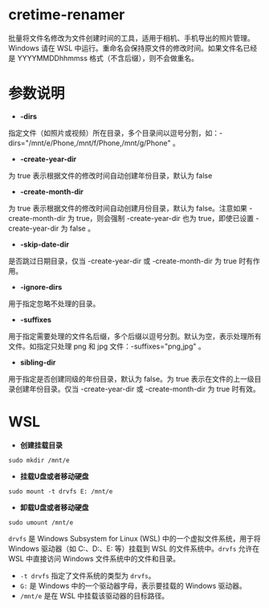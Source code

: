 # cretime-renamer
批量将文件名修改为文件创建时间的工具，适用于相机、手机导出的照片管理。Windows 请在 WSL 中运行。重命名会保持原文件的修改时间。如果文件名已经是 YYYYMMDDhhmmss 格式（不含后缀），则不会做重名。

# 参数说明

* **-dirs**

指定文件（如照片或视频）所在目录，多个目录间以逗号分割，如：-dirs="/mnt/e/Phone,/mnt/f/Phone,/mnt/g/Phone" 。

* **-create-year-dir**

为 true 表示根据文件的修改时间自动创建年份目录，默认为 false

* **-create-month-dir**

为 true 表示根据文件的修改时间自动创建月份目录，默认为 false。注意如果 -create-month-dir 为 true，则会强制 -create-year-dir 也为 true，即使已设置 -create-year-dir 为 false 。

* **-skip-date-dir**

是否跳过日期目录，仅当 -create-year-dir 或 -create-month-dir 为 true 时有作用。

* **-ignore-dirs**

用于指定忽略不处理的目录。

* **-suffixes**

用于指定需要处理的文件名后缀，多个后缀以逗号分割。默认为空，表示处理所有文件。如指定只处理 png 和 jpg 文件：-suffixes="png,jpg" 。

* **sibling-dir**

用于指定是否创建同级的年份目录，默认为 false。为 true 表示在文件的上一级目录创建年份目录。仅当 -create-year-dir 或 -create-month-dir 为 true 时有效。

# WSL

* **创建挂载目录**

```shell
sudo mkdir /mnt/e
```

* **挂载U盘或者移动硬盘**

```shell
sudo mount -t drvfs E: /mnt/e
```

* **卸载U盘或者移动硬盘**

```shell
sudo umount /mnt/e
```

`drvfs` 是 Windows Subsystem for Linux (WSL) 中的一个虚拟文件系统，用于将 Windows 驱动器（如 C:、D:、E: 等）挂载到 WSL 的文件系统中。`drvfs` 允许在 WSL 中直接访问 Windows 文件系统中的文件和目录。

- `-t drvfs` 指定了文件系统的类型为 `drvfs`。
- `G:` 是 Windows 中的一个驱动器字母，表示要挂载的 Windows 驱动器。
- `/mnt/e` 是在 WSL 中挂载该驱动器的目标路径。